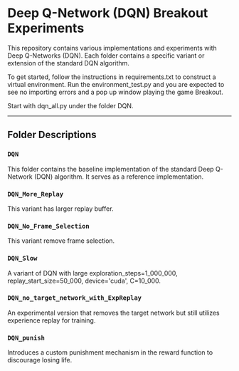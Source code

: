 # Deep Q-Network (DQN) Breakout Experiments

This repository contains various implementations and experiments with Deep Q-Networks (DQN). Each folder contains a specific variant or extension of the standard DQN algorithm.

To get started, follow the instructions in requirements.txt to construct a virtual environment.
Run the environment_test.py and you are expected to see no importing errors and a pop up window playing the game Breakout.

Start with dqn_all.py under the folder DQN.

---

## Folder Descriptions

### `DQN`
This folder contains the baseline implementation of the standard Deep Q-Network (DQN) algorithm. It serves as a reference implementation.

### `DQN_More_Replay`
This variant has larger replay buffer.

### `DQN_No_Frame_Selection`
This variant remove frame selection.

### `DQN_Slow`
A variant of DQN with large exploration_steps=1_000_000, replay_start_size=50_000, device='cuda', C=10_000.

### `DQN_no_target_network_with_ExpReplay`
An experimental version that removes the target network but still utilizes experience replay for training. 

### `DQN_punish`
Introduces a custom punishment mechanism in the reward function to discourage losing life.
 
```bash 

